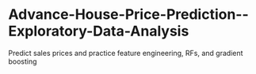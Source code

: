 # Advance-House-Price-Prediction--Exploratory-Data-Analysis
Predict sales prices and practice feature engineering, RFs, and gradient boosting
